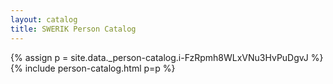 ```yaml
---
layout: catalog
title: SWERIK Person Catalog
---
```

{% assign p = site.data._person-catalog.i-FzRpmh8WLxVNu3HvPuDgvJ %}
{% include person-catalog.html p=p %}

